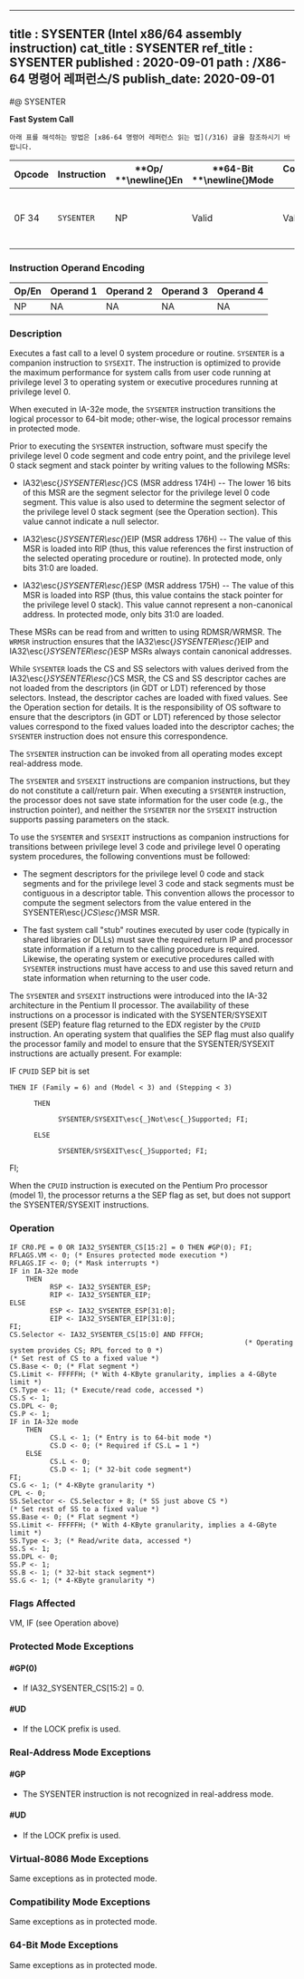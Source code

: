 ----------------------------
title : SYSENTER (Intel x86/64 assembly instruction)
cat_title : SYSENTER
ref_title : SYSENTER
published : 2020-09-01
path : /X86-64 명령어 레퍼런스/S
publish_date: 2020-09-01
----------------------------


#@ SYSENTER

**Fast System Call**

```lec-info
아래 표를 해석하는 방법은 [x86-64 명령어 레퍼런스 읽는 법](/316) 글을 참조하시기 바랍니다.
```

|**Opcode**|**Instruction**|**Op/ **\newline{}**En**|**64-Bit **\newline{}**Mode**|**Compat/**\newline{}**Leg Mode**|**Description**|
|----------|---------------|------------------------|-----------------------------|---------------------------------|---------------|
|0F 34|`SYSENTER` |NP|Valid|Valid|Fast call to privilege level 0 system procedures.|
### Instruction Operand Encoding


|Op/En|Operand 1|Operand 2|Operand 3|Operand 4|
|-----|---------|---------|---------|---------|
|NP|NA|NA|NA|NA|
### Description


Executes a fast call to a level 0 system procedure or routine. `SYSENTER` is a companion instruction to `SYSEXIT`. The instruction is optimized to provide the maximum performance for system calls from user code running at privilege level 3 to operating system or executive procedures running at privilege level 0.

When executed in IA-32e mode, the `SYSENTER` instruction transitions the logical processor to 64-bit mode; other-wise, the logical processor remains in protected mode.

Prior to executing the `SYSENTER` instruction, software must specify the privilege level 0 code segment and code entry point, and the privilege level 0 stack segment and stack pointer by writing values to the following MSRs:

*  IA32\esc{_}SYSENTER\esc{_}CS (MSR address 174H) -- The lower 16 bits of this MSR are the segment selector for the privilege level 0 code segment. This value is also used to determine the segment selector of the privilege level 0 stack segment (see the Operation section). This value cannot indicate a null selector.

*  IA32\esc{_}SYSENTER\esc{_}EIP (MSR address 176H) -- The value of this MSR is loaded into RIP (thus, this value references the first instruction of the selected operating procedure or routine). In protected mode, only bits 31:0 are loaded.

*  IA32\esc{_}SYSENTER\esc{_}ESP (MSR address 175H) -- The value of this MSR is loaded into RSP (thus, this value contains the stack pointer for the privilege level 0 stack). This value cannot represent a non-canonical address. In protected mode, only bits 31:0 are loaded.

These MSRs can be read from and written to using RDMSR/WRMSR. The `WRMSR` instruction ensures that the IA32\esc{_}SYSENTER\esc{_}EIP and IA32\esc{_}SYSENTER\esc{_}ESP MSRs always contain canonical addresses.

While `SYSENTER` loads the CS and SS selectors with values derived from the IA32\esc{_}SYSENTER\esc{_}CS MSR, the CS and SS descriptor caches are not loaded from the descriptors (in GDT or LDT) referenced by those selectors. Instead, the descriptor caches are loaded with fixed values. See the Operation section for details. It is the responsibility of OS software to ensure that the descriptors (in GDT or LDT) referenced by those selector values correspond to the fixed values loaded into the descriptor caches; the `SYSENTER` instruction does not ensure this correspondence.

The `SYSENTER` instruction can be invoked from all operating modes except real-address mode. 

The `SYSENTER` and `SYSEXIT` instructions are companion instructions, but they do not constitute a call/return pair. When executing a `SYSENTER` instruction, the processor does not save state information for the user code (e.g., the instruction pointer), and neither the `SYSENTER` nor the `SYSEXIT` instruction supports passing parameters on the stack.

To use the `SYSENTER` and `SYSEXIT` instructions as companion instructions for transitions between privilege level 3 code and privilege level 0 operating system procedures, the following conventions must be followed:

*  The segment descriptors for the privilege level 0 code and stack segments and for the privilege level 3 code and stack segments must be contiguous in a descriptor table. This convention allows the processor to compute the segment selectors from the value entered in the SYSENTER\esc{_}CS\esc{_}MSR MSR.

*  The fast system call "stub" routines executed by user code (typically in shared libraries or DLLs) must save the required return IP and processor state information if a return to the calling procedure is required. Likewise, the operating system or executive procedures called with `SYSENTER` instructions must have access to and use this saved return and state information when returning to the user code.



The `SYSENTER` and `SYSEXIT` instructions were introduced into the IA-32 architecture in the Pentium II processor. The availability of these instructions on a processor is indicated with the SYSENTER/SYSEXIT present (SEP) feature flag returned to the EDX register by the `CPUID` instruction. An operating system that qualifies the SEP flag must also qualify the processor family and model to ensure that the SYSENTER/SYSEXIT instructions are actually present. For example:

IF `CPUID` SEP bit is set

    THEN IF (Family = 6) and (Model < 3) and (Stepping < 3) 

          THEN

                SYSENTER/SYSEXIT\esc{_}Not\esc{_}Supported; FI;

          ELSE 

                SYSENTER/SYSEXIT\esc{_}Supported; FI;

FI;

When the `CPUID` instruction is executed on the Pentium Pro processor (model 1), the processor returns a the SEP flag as set, but does not support the SYSENTER/SYSEXIT instructions.


### Operation

```info-verb
IF CR0.PE = 0 OR IA32_SYSENTER_CS[15:2] = 0 THEN #GP(0); FI;
RFLAGS.VM <- 0; (* Ensures protected mode execution *)
RFLAGS.IF <- 0; (* Mask interrupts *)
IF in IA-32e mode
    THEN
          RSP <- IA32_SYSENTER_ESP;
          RIP <- IA32_SYSENTER_EIP;
ELSE
          ESP <- IA32_SYSENTER_ESP[31:0];
          EIP <- IA32_SYSENTER_EIP[31:0];
FI;
CS.Selector <- IA32_SYSENTER_CS[15:0] AND FFFCH;
                                                          (* Operating system provides CS; RPL forced to 0 *)
(* Set rest of CS to a fixed value *)
CS.Base <- 0; (* Flat segment *)
CS.Limit <- FFFFFH; (* With 4-KByte granularity, implies a 4-GByte limit *)
CS.Type <- 11; (* Execute/read code, accessed *)
CS.S <- 1;
CS.DPL <- 0;
CS.P <- 1;
IF in IA-32e mode
    THEN
          CS.L <- 1; (* Entry is to 64-bit mode *)
          CS.D <- 0; (* Required if CS.L = 1 *)
    ELSE
          CS.L <- 0;
          CS.D <- 1; (* 32-bit code segment*)
FI;
CS.G <- 1; (* 4-KByte granularity *)
CPL <- 0;
SS.Selector <- CS.Selector + 8; (* SS just above CS *)
(* Set rest of SS to a fixed value *)
SS.Base <- 0; (* Flat segment *)
SS.Limit <- FFFFFH; (* With 4-KByte granularity, implies a 4-GByte limit *)
SS.Type <- 3; (* Read/write data, accessed *)
SS.S <- 1;
SS.DPL <- 0;
SS.P <- 1;
SS.B <- 1; (* 32-bit stack segment*)
SS.G <- 1; (* 4-KByte granularity *)
```
### Flags Affected


VM, IF (see Operation above)


### Protected Mode Exceptions

#### #GP(0)
* If IA32_SYSENTER_CS[15:2] = 0.

#### #UD
* If the LOCK prefix is used.

### Real-Address Mode Exceptions

#### #GP
* The SYSENTER instruction is not recognized in real-address mode.

#### #UD
* If the LOCK prefix is used.

### Virtual-8086 Mode Exceptions



Same exceptions as in protected mode.


### Compatibility Mode Exceptions



Same exceptions as in protected mode.


### 64-Bit Mode Exceptions



Same exceptions as in protected mode.

